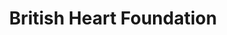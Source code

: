 ---
title: "British Heart Foundation"
url: /huddersfield/british-heart-foundation-new-street/
shop: Gebrauchtwaren
---